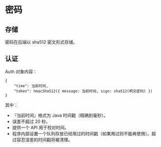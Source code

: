 # 密码

## 存储

密码在后端以 sha512 密文形式存储。

## 认证

Auth 对象内容：

```
{
    "time": 当前时间,
    "token": hmacSha512({ message: 当前时间, sign: sha512(明文密码) })
}
```

其中：

* 『当前时间』格式为 Java 时间戳（精确到毫秒）。
* 误差不超过 20 秒。
* 提供一个 API 用于校对时间。
* 程序内部设置一个队列存放已经用过的时间戳（如果用过则不能再使用）。超过容忍误差的时间戳将被清理。
